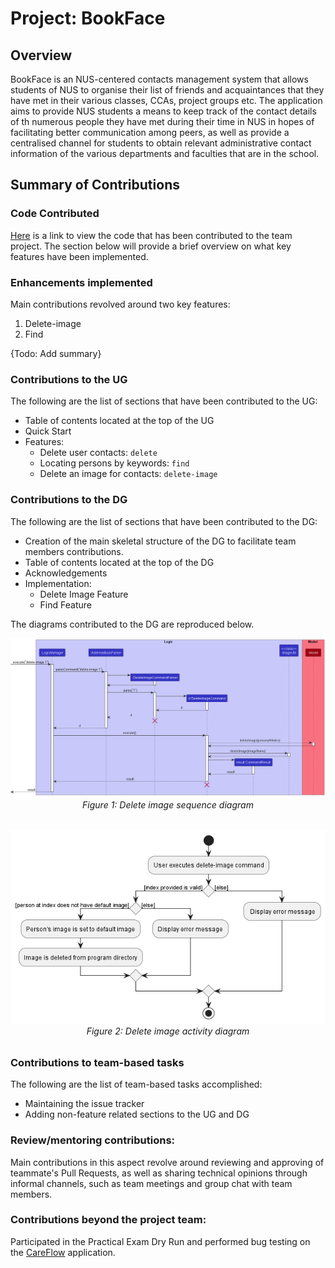 # Project: BookFace

## Overview

BookFace is an NUS-centered contacts management system that allows students
of NUS to organise their list of friends and acquaintances that they have
met in their various classes, CCAs, project groups etc. The application aims
to provide NUS students a means to keep track of the contact details of th
numerous people they have met during their time in NUS in hopes of facilitating
better communication among peers, as well as provide a centralised channel for
students to obtain relevant administrative contact information of the various
departments and faculties that are in the school.

## Summary of Contributions

### Code Contributed

[Here](https://nus-cs2103-ay2223s2.github.io/tp-dashboard/?search=&sort=groupTitle&sortWithin=title&timeframe=commit&mergegroup=&groupSelect=groupByRepos&breakdown=true&checkedFileTypes=docs~functional-code~test-code~other&since=2023-02-17&tabOpen=true&tabType=authorship&tabAuthor=hongshenggg&tabRepo=AY2223S2-CS2103-F11-4%2Ftp%5Bmaster%5D&authorshipIsMergeGroup=false&authorshipFileTypes=docs~functional-code~test-code&authorshipIsBinaryFileTypeChecked=false&authorshipIsIgnoredFilesChecked=false)
is a link to view the code that has been contributed to the team project.
The section below will provide a brief overview on what key features have
been implemented.

### Enhancements implemented

Main contributions revolved around two key features:
1. Delete-image
2. Find

{Todo: Add summary}

### Contributions to the UG

The following are the list of sections that have been contributed to the UG:

- Table of contents located at the top of the UG
- Quick Start
- Features: 
  - Delete user contacts: `delete`
  - Locating persons by keywords: `find`
  - Delete an image for contacts: `delete-image`

### Contributions to the DG

The following are the list of sections that have been contributed to the DG:

- Creation of the main skeletal structure of the DG to facilitate team members contributions.
- Table of contents located at the top of the DG
- Acknowledgements
- Implementation:
  - Delete Image Feature
  - Find Feature

The diagrams contributed to the DG are reproduced below.

<div style="text-align: center">
    <img src="../images/DeleteImageSequenceDiagram.png" />
    <p style="margin-top: 0; margin-bottom: 2rem;"><i>Figure 1: Delete image sequence diagram</i></p>
</div>

<div style="text-align: center">
    <img src="../images/DeleteImageActivityDiagram.png" />
    <p style="margin-top: 0; margin-bottom: 2rem"><i>Figure 2: Delete image activity diagram</i></p>
</div>

### Contributions to team-based tasks

The following are the list of team-based tasks accomplished:
- Maintaining the issue tracker
- Adding non-feature related sections to the UG and DG

### Review/mentoring contributions:

Main contributions in this aspect revolve around reviewing and approving of
teammate's Pull Requests, as well as sharing technical opinions through
informal channels, such as team meetings and group chat with team members.

### Contributions beyond the project team:

Participated in the Practical Exam Dry Run and performed bug testing on
the [CareFlow](https://github.com/AY2223S2-CS2103T-W09-3/tp) application.

